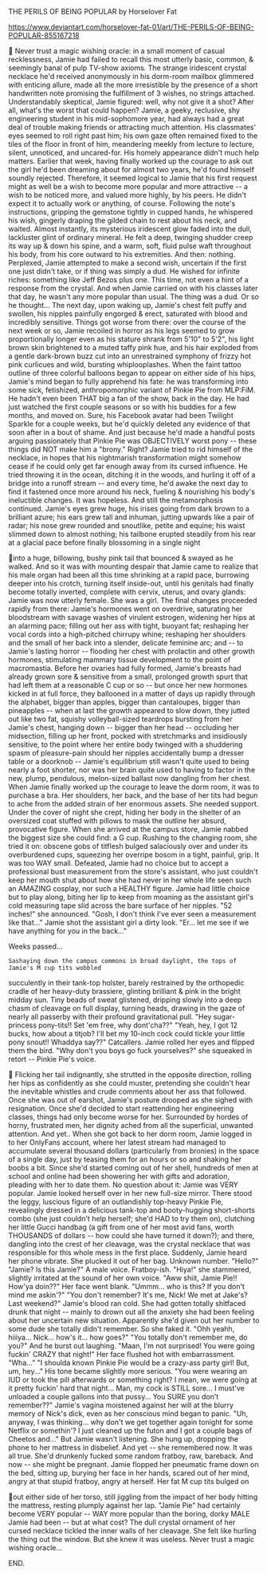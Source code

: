 THE PERILS OF BEING POPULAR
by Horselover Fat

https://www.deviantart.com/horselover-fat-01/art/THE-PERILS-OF-BEING-POPULAR-855167218

    Never trust a magic wishing oracle: in a small moment of casual recklessness, Jamie had failed to 
recall this most utterly basic, common, & seemingly banal of pulp TV-show axioms. The strange 
iridescent crystal necklace he'd received anonymously in his dorm-room mailbox glimmered with 
enticing allure, made all the more irresistible by the presence of a short handwritten note promising 
the fulfillment of 3 wishes, no strings attached.
    Understandably skeptical, Jamie figured: well, why not give it a shot? After all, what's the worst 
that could happen?
    Jamie, a geeky, reclusive, shy engineering student in his mid-sophomore year, had always had a 
great deal of trouble making friends or attracting much attention. His classmates' eyes seemed to 
roll right past him; his own gaze often remained fixed to the tiles of the floor in front of him, 
meandering meekly from lecture to lecture, silent, unnoticed, and uncared-for. His homely 
appearance didn't much help matters. Earlier that week, having finally worked up the courage to ask 
out the girl he'd been dreaming about for almost two years, he'd found himself soundly rejected.
    Therefore, it seemed logical to Jamie that his first request might as well be a wish to become 
more popular and more attractive -- a wish to be noticed more, and valued more highly, by his 
peers. He didn't expect it to actually work or anything, of course.
Following the note's instructions, gripping the gemstone tightly in cupped hands, he whispered his 
wish, gingerly draping the gilded chain to rest about his neck, and waited.
    Almost instantly, its mysterious iridescent glow faded into the dull, lackluster glint of ordinary 
mineral. He felt a deep, twinging shudder creep its way up & down his spine, and a warm, soft, 
fluid pulse waft throughout his body, from his core outward to his extremities.
    And then: nothing.
    Perplexed, Jamie attempted to make a second wish, uncertain if the first one just didn't take, or if 
thing was simply a dud. He wished for infinite riches: something like Jeff Bezos plus one. This 
time, not even a hint of a response from the crystal. And when Jamie carried on with his classes 
later that day, he wasn't any more popular than usual. The thing was a dud.
    Or so he thought...
    The next day, upon waking up, Jamie's chest felt puffy and swollen, his nipples painfully 
engorged & erect, saturated with blood and incredibly sensitive. Things got worse from there: over 
the course of the next week or so, Jamie recoiled in horror as his legs seemed to grow 
proportionally longer even as his stature shrank from 5'10" to 5'2", his light brown skin brightened 
to a muted taffy pink hue, and his hair exploded from a gentle dark-brown buzz cut into an 
unrestrained symphony of frizzy hot pink curlicues and wild, bursting whiplooplashes.
    When the faint tattoo outline of three colorful balloons began to appear on either side of his hips, 
Jamie's mind began to fully apprehend his fate: he was transforming into some sick, fetishized, 
anthropomorphic variant of Pinkie Pie from MLP:FiM.
    He hadn't even been THAT big a fan of the show, back in the day. He had just watched the first 
couple seasons or so with his buddies for a few months, and moved on. Sure, his Facebook avatar 
had been Twilight Sparkle for a couple weeks, but he'd quickly deleted any evidence of that soon 
after in a bout of shame. And just because he'd made a handful posts arguing passionately that 
Pinkie Pie was OBJECTIVELY worst pony -- these things did NOT make him a "brony."
    Right?
    Jamie tried to rid himself of the necklace, in hopes that his nightmarish transformation might 
somehow cease if he could only get far enough away from its cursed influence. He tried throwing it 
in the ocean, ditching it in the woods, and hurling it off of a bridge into a runoff stream -- and every 
time, he'd awake the next day to find it fastened once more around his neck, fueling & nourishing 
his body's ineluctible changes. It was hopeless.
    And still the metamorphosis continued. Jamie's eyes grew huge, his irises going from dark brown 
to a brilliant azure; his ears grew tall and inhuman, jutting upwards like a pair of radar; his nose 
grew rounded and snoutlike, petite and equine; his waist slimmed down to almost nothing; his 
tailbone erupted steadily from his rear at a glacial pace before finally blossoming in a single night 

into a huge, billowing, bushy pink tail that bounced & swayed as he walked.
    And so it was with mounting despair that Jamie came to realize that his male organ had been all 
this time shrinking at a rapid pace, burrowing deeper into his crotch, turning itself inside-out, until 
his genitals had finally become totally inverted, complete with cervix, uterus, and ovary glands: 
Jamie was now utterly female. She was a girl.
    The final changes proceeded rapidly from there: Jamie's hormones went on overdrive, saturating 
her bloodstream with savage washes of virulent estrogen, widening her hips at an alarming pace; 
filling out her ass with tight, buoyant fat; reshaping her vocal cords into a high-pitched chirrupy 
whine; reshaping her shoulders and the small of her back into a slender, delicate feminine arc; and 
-- to Jamie's lasting horror -- flooding her chest with prolactin and other growth hormones, 
stimulating mammary tissue development to the point of macromastia.
    Before her ovaries had fully formed, Jamie's breasts had already grown sore & sensitive from a 
small, prolonged growth spurt that had left them at a reasonable C cup or so -- but once her new 
hormones kicked in at full force, they ballooned in a matter of days up rapidly through the alphabet, 
bigger than apples, bigger than cantaloupes, bigger than pineapples -- when at last the growth 
appeared to slow down, they jutted out like two fat, squishy volleyball-sized teardrops bursting 
from her Jamie's chest, hanging down -- bigger than her head -- occluding her midsection, filling up 
her front, pocked with stretchmarks and insidiously sensitive, to the point where her entire body 
twinged with a shuddering spasm of pleasure-pain should her nipples accidentally bump a dresser 
table or a doorknob -- Jamie's equilibrium still wasn't quite used to being nearly a foot shorter, nor 
was her brain quite used to having to factor in the new, plump, pendulous, melon-sized ballast now 
dangling from her chest.
    When Jamie finally worked up the courage to leave the dorm room, it was to purchase a bra. Her 
shoulders, her back, and the base of her tits had begun to ache from the added strain of her 
enormous assets. She needed support. Under the cover of night she crept, hiding her body in the 
shelter of an oversized coat stuffed with pillows to mask the outline her absurd, provocative figure. 
When she arrived at the campus store, Jamie nabbed the biggest size she could find: a G cup. 
Rushing to the changing room, she tried it on: obscene gobs of titflesh bulged salaciously over and 
under its overburdened cups, squeezing her overripe bosom in a tight, painful, grip.
    It was too WAY small.
    Defeated, Jamie had no choice but to accept a professional bust measurement from the store's 
assistant, who just couldn't keep her mouth shut about how she had never in her whole life seen 
such an AMAZING cosplay, nor such a HEALTHY figure. Jamie had little choice but to play along, 
biting her lip to keep from moaning as the assistant girl's cold measuring tape slid across the bare 
surface of her nipples.
    "52 inches!" she announced. "Gosh, I don't think I've ever seen a measurement like that..."
    Jamie shot the assistant girl a dirty look.
    "Er... let me see if we have anything for you in the back..."

Weeks passed...

    Sashaying down the campus commons in broad daylight, the tops of Jamie's M cup tits wobbled 
succulently in their tank-top holster, barely restrained by the orthopedic cradle of her heavy-duty 
brassiere, glinting brilliant & pink in the bright midday sun. Tiny beads of sweat glistened, dripping 
slowly into a deep chasm of cleavage on full display, turning heads, drawing in the gaze of nearly 
all passerby with their profound gravitational pull.
    "Hey sugar-princess pony-tits!! Set 'em free, why dont'cha??"
    "Yeah, hey, I got 12 bucks, how about a titjob? I'll bet my 10-inch cock could tickle your little 
pony snout!! Whaddya say??"
    Catcallers.
    Jamie rolled her eyes and flipped them the bird.
    "Why don't you boys go fuck yourselves?" she squeaked in retort -- Pinkie Pie's voice.

    Flicking her tail indignantly, she strutted in the opposite direction, rolling her hips as confidently 
as she could muster, pretending she couldn't hear the inevitable whistles and crude comments about 
her ass that followed.
    Once she was out of earshot, Jamie's posture drooped as she sighed with resignation. Once she'd 
decided to start reattending her engineering classes, things had only become worse for her. 
Surrounded by hordes of horny, frustrated men, her dignity ached from all the superficial, unwanted 
attention.
    And yet..
    When she got back to her dorm room, Jamie logged in to her OnlyFans account, where her latest 
stream had managed to accumulate several thousand dollars (particularly from bronies) in the space 
of a single day, just by teasing them for an hours or so and shaking her boobs a bit. Since she'd 
started coming out of her shell, hundreds of men at school and online had been showering her with 
gifts and adoration, pleading with her to date them. No question about it: Jamie was VERY popular.
    Jamie looked herself over in her new full-size mirror. There stood the leggy, luscious figure of an 
outlandishly top-heavy Pinkie Pie, revealingly dressed in a delicious tank-top and booty-hugging 
short-shorts combo (she just couldn't help herself; she'd HAD to try them on), clutching her little 
Gucci handbag (a gift from one of her most avid fans, worth THOUSANDS of dollars -- how could 
she have turned it down?); and there, dangling into the crest of her cleavage, was the crystal 
necklace that was responsible for this whole mess in the first place.
    Suddenly, Jamie heard her phone vibrate. She plucked it out of her bag.
    Unknown number.
    "Hello?"
    "Jamie? Is this Jamie?"
    A male voice. Fratboy-ish.
    "Hiya!" she stammered, slightly irritated at the sound of her own voice.
    "Aww shiit, Jamie Pie!! How'ya doin??"
    Her face went blank.
    "Ummm... who is this? If you don't mind me askin'?"
    "You don't remember? It's me, Nick! We met at Jake's? Last weekend?"
    Jamie's blood ran cold. She had gotten totally shitfaced drunk that night -- mainly to drown out 
all the anxiety she had been feeling about her uncertain new situation. Apparently she'd given out 
her number to some dude she totally didn't remember.
    So she faked it.
    "Ohh yeahh, hiiiya... Nick... how's it... how goes?"
    "You totally don't remember me, do you?" And he burst out laughing. "Maan, I'm not surprised! 
You were going fuckin' CRAZY that night!"
    Her face flushed hot with embarrassment.
    "Wha..."
    "I shoulda known Pinkie Pie would be a crazy-ass party girl! But, um, hey..."
    His tone became slightly more serious.
    "You were wearing an IUD or took the pill afterwards or something right? I mean, we were going 
at it pretty fuckin' hard that night... Man, my cock is STILL sore... I must've unloaded a couple 
gallons into that pussy... You SURE you don't remember??"
Jamie's vagina moistened against her will at the blurry memory of Nick's dick, even as her 
conscious mind began to panic.
    "Uh, anyway, I was thinking... why don't we get together again tonight for some Netflix or 
somethin'? I just cleaned up the futon and I got a couple bags of Cheetos and..."
    But Jamie wasn't listening. She hung up, dropping the phone to her mattress in disbelief. And yet 
-- she remembered now. It was all true. She'd drunkenly fucked some random fratboy, raw, 
bareback. And now -- she might be pregnant.
    Jamie flopped her pneumatic frame down on the bed, sitting up, burying her face in her hands, 
scared out of her mind, angry at that stupid fratboy, angry at herself. Her fat M cup tits bulged on 

out either side of her torso, still jiggling from the impact of her body hitting the mattress, resting 
plumply against her lap. "Jamie Pie" had certainly become VERY popular -- WAY more popular 
than the boring, dorky MALE Jamie had been -- but at what cost?
    The dull crystal ornament of her cursed necklace tickled the inner walls of her cleavage. She felt 
like hurling the thing out the window. But she knew it was useless.
    Never trust a magic wishing oracle...

END.


